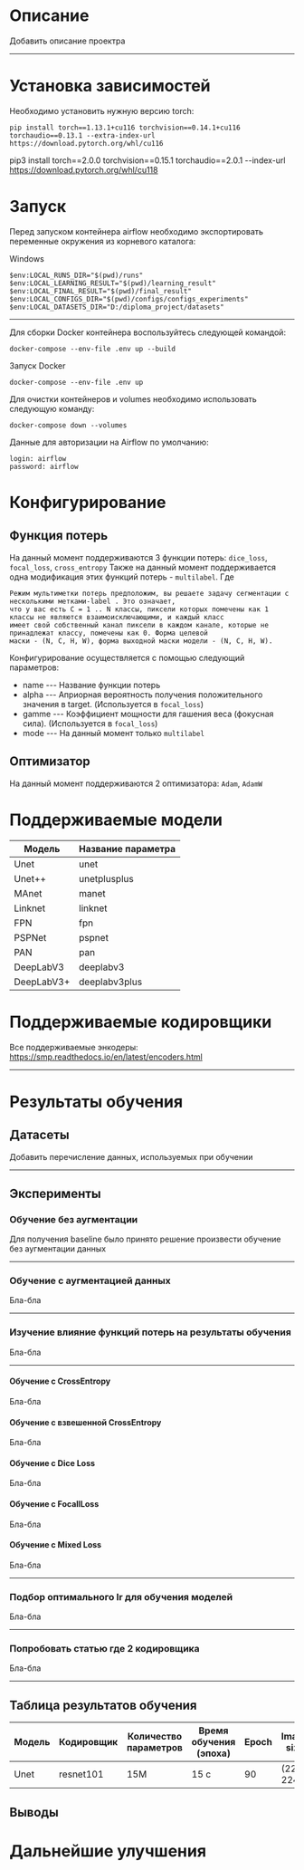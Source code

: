# Описание

Добавить описание проектра

---

# Установка зависимостей

Необходимо установить нужную версию torch:

```
pip install torch==1.13.1+cu116 torchvision==0.14.1+cu116 torchaudio==0.13.1 --extra-index-url https://download.pytorch.org/whl/cu116
```

pip3 install torch==2.0.0 torchvision==0.15.1 torchaudio==2.0.1 --index-url https://download.pytorch.org/whl/cu118

# Запуск

Перед запуском контейнера airflow необходимо экспортировать переменные окружения из корневого каталога:

Windows
```commandline
$env:LOCAL_RUNS_DIR="$(pwd)/runs"
$env:LOCAL_LEARNING_RESULT="$(pwd)/learning_result"
$env:LOCAL_FINAL_RESULT="$(pwd)/final_result"
$env:LOCAL_CONFIGS_DIR="$(pwd)/configs/configs_experiments"
$env:LOCAL_DATASETS_DIR="D:/diploma_project/datasets"
```

---

Для сборки Docker контейнера воспользуйтесь следующей командой:
```commandline
docker-compose --env-file .env up --build
```

Запуск Docker
```commandline
docker-compose --env-file .env up
```

Для очистки контейнеров и volumes необходимо использовать следующую команду:
```commandline
docker-compose down --volumes 
```

Данные для авторизации на Airflow по умолчанию:
```commandline
login: airflow
password: airflow
```

# Конфигурирование

## Функция потерь

На данный момент поддерживаются 3 функции потерь: `dice_loss`, `focal_loss`, `cross_entropy`
Также на данный момент поддерживается одна модификация этих функций потерь - `multilabel`. Где

```commandline
Режим мультиметки потерь предположим, вы решаете задачу сегментации с несколькими метками-label . Это означает, 
что у вас есть C = 1 .. N классы, пиксели которых помечены как 1 классы не являются взаимоисключающими, и каждый класс 
имеет свой собственный канал пиксели в каждом канале, которые не принадлежат классу, помечены как 0. Форма целевой 
маски - (N, C, H, W), форма выходной маски модели - (N, C, H, W).
```

Конфигурирование осуществляется с помощью следующий параметров:
* name --- Название функции потерь
* alpha --- Априорная вероятность получения положительного значения в target. (Используется в `focal_loss`)
* gamme --- Коэффициент мощности для гашения веса (фокусная сила). (Используется в `focal_loss`)
* mode --- На данный момент  только `multilabel`

## Оптимизатор

На данный момент поддерживаются 2 оптимизатора: `Adam`, `AdamW`

# Поддерживаемые модели


 Модель   | Название параметра |
----------|--------------------| 
Unet | unet               |
Unet++ | unetplusplus       |
MAnet | manet              |
Linknet | linknet            |
FPN | fpn                |
PSPNet | pspnet             |
PAN | pan                |
DeepLabV3 | deeplabv3          |
DeepLabV3+ | deeplabv3plus      |

# Поддерживаемые кодировщики

Все поддерживаемые энкодеры: https://smp.readthedocs.io/en/latest/encoders.html 

---
# Результаты обучения

## Датасеты

Добавить перечисление данных, используемых при обучении

---

## Эксперименты

### Обучение без аугментации

Для получения baseline было принято решение произвести обучение без аугментации данных

---

### Обучение с аугментацией данных
Бла-бла

---

### Изучение влияние функций потерь на результаты обучения
Бла-бла

---

#### Обучение с CrossEntropy
Бла-бла

#### Обучение с взвешенной CrossEntropy
Бла-бла

#### Обучение с Dice Loss
Бла-бла

#### Обучение с FocallLoss
Бла-бла

#### Обучение с Mixed Loss
Бла-бла

---

### Подбор оптимального lr для обучения моделей
Бла-бла

---

### Попробовать статью где 2 кодировщика
Бла-бла

---

## Таблица результатов обучения

Модель   | Кодировщик | Количество параметров | Время обучения (эпоха) | Epoch | Image size | IoU    | Dice Coef       | Комментарий | Ссылка на веса 
----------|------------|-----------------------|------------------------|-------|------------|--------|-----------------|-------------|----------------|
Unet | resnet101  | 15М                   | 15 с                   | 90    | (224, 224) |        | 0.7789         | бла-бла     | Ссылка      |

## Выводы


# Дальнейшие улучшения